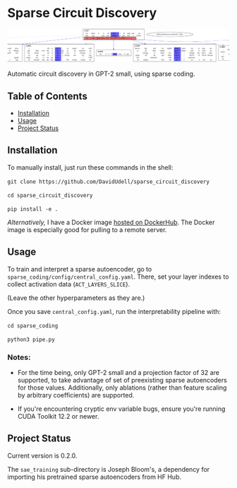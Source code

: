 # Sparse Circuit Discovery
![Feature graph](header.png)

Automatic circuit discovery in GPT-2 small, using sparse coding.

## Table of Contents
- [Installation](#installation)
- [Usage](#usage)
- [Project Status](#project-status)

## Installation
To manually install, just run these commands in the shell:

`git clone https://github.com/DavidUdell/sparse_circuit_discovery`

`cd sparse_circuit_discovery`

`pip install -e .`

_Alternatively,_ I have a Docker image [hosted on
DockerHub](https://hub.docker.com/r/davidudell/sparse_circuit_discovery). The
Docker image is especially good for pulling to a remote server.

## Usage
To train and interpret a sparse autoencoder, go to
`sparse_coding/config/central_config.yaml`. There, set your layer indexes to
collect activation data (`ACT_LAYERS_SLICE`).

(Leave the other hyperparameters as they are.)

Once you save `central_config.yaml`, run the interpretability pipeline with:

`cd sparse_coding`

`python3 pipe.py`

### Notes:
- For the time being, only GPT-2 small and a projection factor of 32 are
  supported, to take advantage of set of preexisting sparse autoencoders for
  those values. Additionally, only ablations (rather than feature scaling by
  arbitrary coefficients) are supported.

- If you're encountering cryptic env variable bugs, ensure you're running CUDA
  Toolkit 12.2 or newer.

## Project Status
Current version is 0.2.0.

The `sae_training` sub-directory is Joseph Bloom's, a dependency for importing
his pretrained sparse autoencoders from HF Hub.
